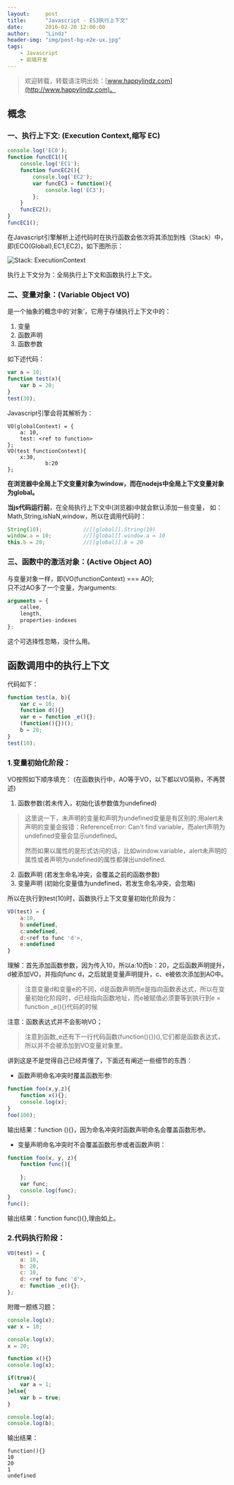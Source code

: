 ```yaml
---
layout:     post
title:      "Javascript - ES3执行上下文"
date:       2016-02-20 12:00:00
author:     "Lindz"
header-img: "img/post-bg-e2e-ux.jpg"
tags:
    - Javascript
    - 前端开发
---
```


> 欢迎转载，转载请注明出处：[www.happylindz.com](http://www.happylindz.com)。


##  概念  
### 一、执行上下文: (Execution Context,缩写 EC) 

```javascript
console.log('EC0');
function funcEC1(){
    console.log('EC1');
    function funcEC2(){
        console.log('EC2');
        var funcEC3 = function(){
            console.log('EC3');
        };
    }
    funcEC2();
}
funcEC1();
```
在Javascript引擎解析上述代码时在执行函数会依次将其添加到栈（Stack）中，即(ECO(Global),EC1,EC2)，如下图所示：

![Stack: ExecutionContext](/assets/2016-02-20-javascript-execution-context/1.png)

执行上下文分为：全局执行上下文和函数执行上下文。

### 二、变量对象：(Variable Object VO)
是一个抽象的概念中的‘对象’，它用于存储执行上下文中的： 

1. 变量
2. 函数声明
3. 函数参数

如下述代码：  

```javascript
var a = 10;
function test(x){
    var b = 20;
}
test(30);
```
Javascript引擎会将其解析为：  

```
VO(globalContext) = {
	a: 10,
	test: <ref to function>
};
VO(test functionContext){
    x:30,
            b:20
};
```

**在浏览器中全局上下文变量对象为window，而在nodejs中全局上下文变量对象为global。**

**当js代码运行前**，在全局执行上下文中(浏览器)中就会默认添加一些变量，
如：Math,String,isNaN,window，所以在调用代码时：  

```javascript
String(10);     		//[[global]].String(10)
window.a = 10;  	    //[[global]].window.a = 10
this.b = 20; 			//[[global]].b = 20
```

### 三、函数中的激活对象：(Active Object AO)

与变量对象一样，即(VO(functionContext) === AO);  
只不过AO多了一个变量，为arguments:

```javascript
arguments = {
	callee,
	length,
	properties-indexes
};	
```
这个可选择性忽略，没什么用。

## 函数调用中的执行上下文
代码如下：

```javascript
function test(a, b){
    var c = 10;
    function d(){}
    var e = function _e(){};
    (function(){})();
    b = 20;
}
test(10);
```
### 1.变量初始化阶段：  
VO按照如下顺序填充：  (在函数执行中，AO等于VO，以下都以VO简称，不再赘述)  

1. 函数参数(若未传入，初始化该参数值为undefined)
> 这里说一下，未声明的变量和声明为undefined变量是有区别的:用alert未声明的变量会报错：ReferenceError: Can't find variable，而alert声明为undefined变量会显示undefined。
> 
> 然而如果以属性的是形式访问的话，比如window.variable，alert未声明的属性或者声明为undefined的属性都弹出undefined.

2. 函数声明 (若发生命名冲突，会覆盖之前的函数参数)
3. 变量声明 (初始化变量值为undefined，若发生命名冲突，会忽略)  

所以在执行到test(10)时，函数执行上下文变量初始化阶段为：

```javascript
VO(test) = {
	a:10,
	b:undefined,
	c:undefined,
	d:<ref to func 'd'>,
	e:undefined
}		
```

理解：首先添加函数参数，因为传入10，所以a:10而b：20，之后函数声明提升，d被添加VO，并指向func d，之后就是变量声明提升，c、e被依次添加到AO中。
> 注意变量d和变量e的不同，d是函数声明而e是指向函数表达式，所以在变量初始化阶段时，d已经指向函数地址，而e被赋值必须要等到执行到e = function _e(){}代码的时候

注意：函数表达式并不会影响VO；
> 注意到函数_e还有下一行代码函数(function(){})(),它们都是函数表达式，所以并不会被添加到VO变量对象里。

讲到这是不是觉得自己已经弄懂了，下面还有阐述一些细节的东西： 

* 函数声明命名冲突时覆盖函数形参:

```javascript
function foo(x,y,z){
	function x(){};
	console.log(x);
}
foo(100);
```
输出结果：function (){}，因为命名冲突时函数声明命名会覆盖函数形参。

* 变量声明命名冲突时不会覆盖函数形参或者函数声明：

```javascript
function foo(x, y, z){
	function func(){
			
	};
	var func;
	console.log(func);
}
func();
```
输出结果：function func(){},理由如上。

### 2.代码执行阶段： 
 
```javascript
VO(test) = {
	a: 10,
	b: 20,
	c: 10,
	d: <ref to func 'd'>,
	e: function _e(){};
};
``` 
 
附赠一题练习题：

```javascript	
console.log(x);
var x = 10;

console.log(x);
x = 20;

function x(){}
console.log(x);

if(true){
    var a = 1;
}else{
    var b = true;
}

console.log(a);
console.log(b);	
```
输出结果：

```
function(){}
10
20
1
undefined
```
